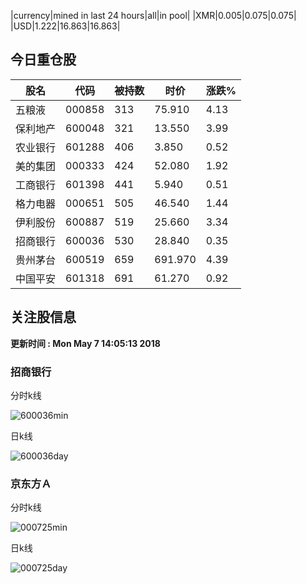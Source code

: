 |currency|mined in last 24 hours|all|in pool|
|XMR|0.005|0.075|0.075|
|USD|1.222|16.863|16.863|

## 今日重仓股 

|股名|代码|被持数|时价|涨跌%|
|---|---|---|---|---|
|五粮液|000858|313|75.910|4.13|
|保利地产|600048|321|13.550|3.99|
|农业银行|601288|406|3.850|0.52|
|美的集团|000333|424|52.080|1.92|
|工商银行|601398|441|5.940|0.51|
|格力电器|000651|505|46.540|1.44|
|伊利股份|600887|519|25.660|3.34|
|招商银行|600036|530|28.840|0.35|
|贵州茅台|600519|659|691.970|4.39|
|中国平安|601318|691|61.270|0.92|

## 关注股信息
**更新时间 : Mon May  7 14:05:13 2018**
### 招商银行 
分时k线

![600036min](http://image.sinajs.cn/newchart/min/n/sh600036.gif)

日k线

![600036day](http://image.sinajs.cn/newchart/daily/n/sh600036.gif)

### 京东方Ａ 
分时k线

![000725min](http://image.sinajs.cn/newchart/min/n/sz000725.gif)

日k线

![000725day](http://image.sinajs.cn/newchart/daily/n/sz000725.gif)
